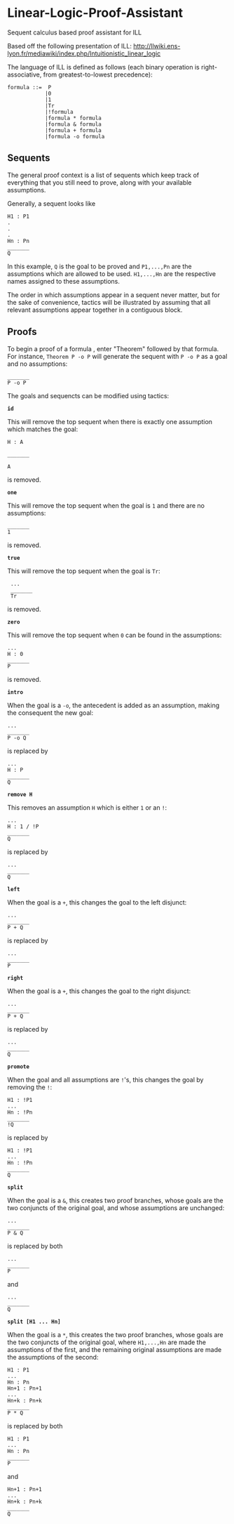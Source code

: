 # Linear-Logic-Proof-Assistant
Sequent calculus based proof assistant for ILL

Based off the following presentation of ILL: http://llwiki.ens-lyon.fr/mediawiki/index.php/Intuitionistic_linear_logic

The language of ILL is defined as follows (each binary operation is right-associative, from greatest-to-lowest precedence):

    formula ::=  P
                |0
                |1
                |Tr
                |!formula
                |formula * formula
                |formula & formula
                |formula + formula
                |formula -o formula

## Sequents

The general proof context is a list of sequents which keep track of everything that you still need to prove, along with your available assumptions.

Generally, a sequent looks like

    H1 : P1
    .
    .
    .
    Hn : Pn
    _______
    Q

In this example, `Q` is the goal to be proved and `P1,...,Pn` are the assumptions which are allowed to be used.  `H1,...,Hn` are the respective names assigned to these assumptions.

The order in which assumptions appear in a sequent never matter, but for the sake of convenience, tactics will be illustrated by assuming that all relevant assumptions appear together in a contiguous block.

## Proofs

To begin a proof of a formula , enter "Theorem" followed by that formula.  For instance, `Theorem P -o P` will generate the sequent with `P -o P` as a goal and no assumptions:

    _______
    P -o P

The goals and sequencts can be modified using tactics:

**`id`**

This will remove the top sequent when there is exactly one assumption which matches the goal:

    H : A

    _______

    A

is removed.

**`one`**

This will remove the top sequent when the goal is `1` and there are no assumptions:

    _______
    1
 
 is removed.
 
 **`true`**
 
This will remove the top sequent when the goal is  `Tr`:

     ...
     _______
     Tr
 
 is removed.
 
 **`zero`**
 
This will remove the top sequent when `0` can be found in the assumptions:

    ...
    H : 0
    _______
    P

is removed.

**`intro`**

When the goal is a `-o`, the antecedent is added as an assumption, making the consequent the new goal:

    ...
    _______
    P -o Q

is replaced by 

    ...
    H : P
    _______
    Q

**`remove H`**

This removes an assumption `H` which is either `1` or an `!`:

    ...
    H : 1 / !P
    _______
    Q

is replaced by

    ...
    _______
    Q

**`left`**

When the goal is a `+`, this changes the goal to the left disjunct:

    ...
    _______
    P + Q

is replaced by

    ...
    _______
    P

**`right`**

When the goal is a `+`, this changes the goal to the right disjunct:

    ...
    _______
    P + Q

is replaced by

    ...
    _______
    Q

**`promote`**

When the goal and all assumptions are `!`'s, this changes the goal by removing the `!`:

    H1 : !P1
    ...
    Hn : !Pn
    _______
    !Q

is replaced by

    H1 : !P1
    ...
    Hn : !Pn
    _______
    Q

**`split`**

When the goal is a `&`, this creates two proof branches, whose goals are the two conjuncts of the original goal, and whose assumptions are unchanged:

    ...
    _______
    P & Q

is replaced by both

    ...
    _______
    P

and 

    ...
    _______
    Q
    
**`split [H1 ... Hn]`**

When the goal is a `*`, this creates the two proof branches, whose goals are the two conjuncts of the original goal, where `H1,...,Hn` are made the assumptions of the first, and the remaining original assumptions are made the assumptions of the second:

    H1 : P1
    ...
    Hn : Pn
    Hn+1 : Pn+1
    ...
    Hn+k : Pn+k
    _______
    P * Q

is replaced by both

    H1 : P1
    ...
    Hn : Pn
    _______
    P

and 

    Hn+1 : Pn+1
    ...
    Hn+k : Pn+k
    _______
    Q

